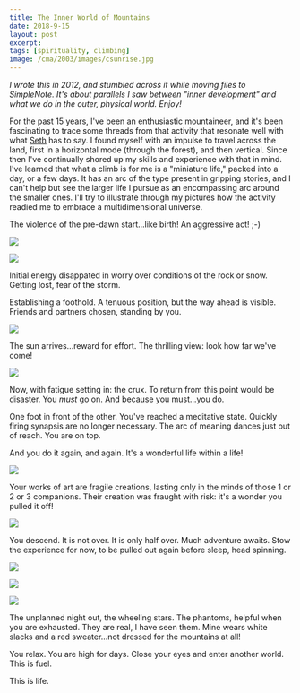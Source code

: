 ```yaml
---
title: The Inner World of Mountains
date: 2018-9-15
layout: post
excerpt:
tags: [spirituality, climbing]
image: /cma/2003/images/csunrise.jpg
---
```


*I wrote this in 2012, and stumbled across it while moving files to SimpleNote. It's about parallels I saw between "inner development" and what we do in the outer, physical world. Enjoy!*

For the past 15 years, I've been an enthusiastic mountaineer, and it's been fascinating to trace some threads from that activity that resonate well with what 
[Seth](https://en.wikipedia.org/wiki/Seth_Material) has to say. I found myself with an impulse to travel across the land, first in a horizontal mode (through the forest), and then vertical. Since then I've continually shored up my skills and experience with that in mind. I've learned that what a climb is for me is a "miniature life," packed into a day, or a few days. It has an arc of the type present in gripping stories, and I can't help but see the larger life I pursue as an encompassing arc around the smaller ones. I'll try to illustrate through my pictures how the activity readied me to embrace a multidimensional universe.

The violence of the pre-dawn start...like birth! An aggressive act! ;-)


![](/cma/2003/images/csunrise.jpg)

![](/cma/2003/images/unbelieve.jpg)


Initial energy disappated in worry over conditions of the rock or snow. Getting lost, fear of the storm.



Establishing a foothold. A tenuous position, but the way ahead is visible. Friends and partners chosen, standing by you.

![](/cma/2003/images/aonsouthc.jpg)

The sun arrives...reward for effort. The thrilling view: look how far we've come!

![](/cma/2003/images/matcrest3.jpg)

Now, with fatigue setting in: the crux. To return from this point would be disaster. You *must* go on. And because you must...you do.


One foot in front of the other. You've reached a meditative state. Quickly firing synapsis are no longer necessary. The arc of meaning dances just out of reach. You are on top.

And you do it again, and again. It's a wonderful life within a life!

![](/cma/2003/images/abovechimney.jpg) 

Your works of art are fragile creations, lasting only in the minds of those 1 or 2 or 3 companions. Their creation was fraught with risk: it's a wonder you pulled it off!

![](/cma/2003/images/nearetemorn.jpg)

You descend. It is not over. It is only half over. Much adventure awaits. Stow the experience for now, to be pulled out again before sleep, head spinning.

![](/cma/2003/images/p2mctarete.jpg)

![](/cma/2002/images/towardscol.jpg)

![](/cma/2003/images/theronwalk.jpg)

The unplanned night out, the wheeling stars. The phantoms, helpful when you are exhausted. They are real, I have seen them. Mine wears white slacks and a red sweater...not dressed for the mountains at all!

You relax. You are high for days. Close your eyes and enter another world. This is fuel.

This is life.

